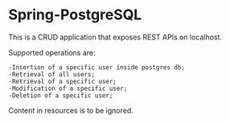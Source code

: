 # Spring-PostgreSQL
This is a CRUD application that exposes REST APIs on localhost.

Supported operations are:
```
-Insertion of a specific user inside postgres db;
-Retrieval of all users;
-Retrieval of a specific user;
-Modification of a specific user;
-Deletion of a specific user;
```
Content in resources is to be ignored.
